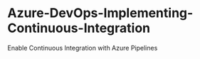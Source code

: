 # Azure-DevOps-Implementing-Continuous-Integration
Enable Continuous Integration with Azure Pipelines
